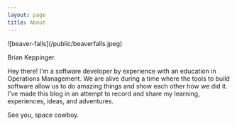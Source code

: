 ```yaml
---
layout: page
title: About
---
```


<p class="message">
![beaver-falls](/public/beaverfalls.jpeg)

Brian Keppinger.
</p>

Hey there! I'm a software developer by experience
with an education in Operations Management. We are alive during a time where the
 tools to build software allow us to do amazing things and show each other how
 we did it. I've made this blog in an attempt to record and share my learning,
experiences, ideas, and adventures.

See you, space cowboy.
